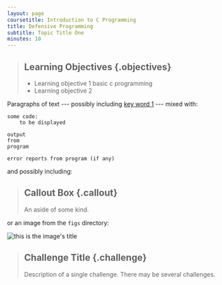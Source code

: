 ```yaml
---
layout: page
coursetitle: Introduction to C Programming
title: Defensive Programming
subtitle: Topic Title One
minutes: 10
---
```

> ## Learning Objectives {.objectives}
>
> * Learning objective 1 basic c programming
> * Learning objective 2

Paragraphs of text
--- possibly including [key word 1](reference.html#key-word-1) ---
mixed with:

~~~ {.python}
some code:
    to be displayed
~~~
~~~ {.output}
output
from
program
~~~
~~~ {.error}
error reports from program (if any)
~~~

and possibly including:

> ## Callout Box {.callout}
>
> An aside of some kind.

or an image from the `figs` directory:

![this is the image's title](fig/example.svg "this is the image's alt text")

> ## Challenge Title {.challenge}
>
> Description of a single challenge.
> There may be several challenges.
